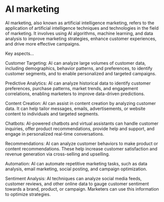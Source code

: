 # AI marketing

AI marketing, also known as artificial intelligence marketing, refers to the application of artificial intelligence techniques and technologies in the field of marketing. It involves using AI algorithms, machine learning, and data analysis to improve marketing strategies, enhance customer experiences, and drive more effective campaigns. 

Key aspects…

Customer Targeting: AI can analyze large volumes of customer data, including demographics, behavior patterns, and preferences, to identify customer segments, and to enable personalized and targeted campaigns.

Predictive Analytics: AI can analyze historical data to identify customer preferences, purchase patterns, market trends, and engagement correlations, enabling marketers to improve data-driven predictions.

Content Creation: AI can assist in content creation by analyzing customer data. It can help tailor messages, emails, advertisements, or website content to individuals and targeted segments.

Chatbots: AI-powered chatbots and virtual assistants can handle customer inquiries, offer product recommendations, provide help and support, and engage in personalized real-time conversations. 

Recommendations: AI can analyze customer behaviors to make product or content recommendations. These help increase customer satisfaction and revenue generation via cross-selling and upselling.

Automation: AI can automate repetitive marketing tasks, such as data analysis, email marketing, social posting, and campaign optimization. 

Sentiment Analysis: AI techniques can analyze social media feeds, customer reviews, and other online data to gauge customer sentiment towards a brand, product, or campaign. Marketers can use this information to optimize strategies.

